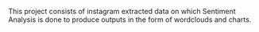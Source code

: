 This project consists of instagram extracted data on which Sentiment Analysis is done to produce outputs in the form of wordclouds and charts.
